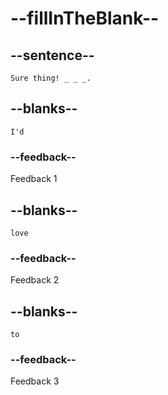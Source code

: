 # --fillInTheBlank--

## --sentence--

`Sure thing! _ _ _.`

## --blanks--

`I'd`

### --feedback--

Feedback 1

## --blanks--

`love`

### --feedback--

Feedback 2

## --blanks--

`to`

### --feedback--

Feedback 3
